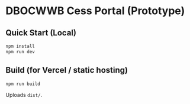 # DBOCWWB Cess Portal (Prototype)

## Quick Start (Local)
```bash
npm install
npm run dev
```

## Build (for Vercel / static hosting)
```bash
npm run build
```
Uploads `dist/`.